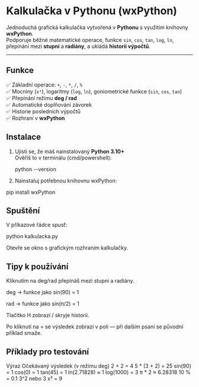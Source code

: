 # Kalkulačka v Pythonu (wxPython)

Jednoduchá grafická kalkulačka vytvořená v **Pythonu** s využitím knihovny **wxPython**.  
Podporuje běžné matematické operace, funkce `sin`, `cos`, `tan`, `log`, `ln`, přepínání mezi **stupni** a **radiány**, a ukládá **historii výpočtů**.

---

## Funkce

✅ Základní operace: `+`, `-`, `*`, `/`, `%`  
✅ Mocniny (`x²`), logaritmy (`log`, `ln`), goniometrické funkce (`sin`, `cos`, `tan`)  
✅ Přepínání režimu **deg / rad**  
✅ Automatické doplňování závorek  
✅ Historie posledních výpočtů  
✅ Rozhraní v **wxPython**

## Instalace

1. Ujisti se, že máš nainstalovaný **Python 3.10+**  
   Ověříš to v terminálu (cmd/powershell):

   python --version
   
2. Nainstaluj potřebnou knihovnu wxPython:

pip install wxPython

## Spuštění
V příkazové řádce spusť:

python kalkulacka.py

Otevře se okno s grafickým rozhraním kalkulačky.

## Tipy k používání

Kliknutím na deg/rad přepínáš mezi stupni a radiány.

deg → funkce jako sin(90) = 1

rad → funkce jako sin(π/2) = 1

Tlačítko H zobrazí / skryje historii.

Po kliknutí na = se výsledek zobrazí v poli — při dalším psaní se původní příklad smaže.

## Příklady pro testování
Výraz	Očekávaný výsledek (v režimu deg)
2 + 2 =	4
5 * (3 + 2) =	25
sin(90) =	1
cos(0) =	1
tan(45) =	1
ln(2.71828)	≈ 1
log(1000) =	3
π * 2	≈ 6.28318
10 % =	0.1
3^2 nebo 3 x² =	9
